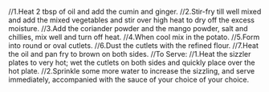 //1.Heat 2 tbsp of oil and add the cumin and ginger.
//2.Stir-fry till well mixed and add the mixed vegetables and stir over high heat to dry off the excess moisture.
//3.Add the coriander powder and the mango powder, salt and chillies, mix well and turn off heat.
//4.When cool mix in the potato.
//5.Form into round or oval cutlets.
//6.Dust the cutlets with the refined flour.
//7.Heat the oil and pan fry to brown on both sides.
//To Serve:
//1.Heat the sizzler plates to very hot; wet the cutlets on both sides and quickly place over the hot plate.
//2.Sprinkle some more water to increase the sizzling, and serve immediately, accompanied with the sauce of your choice of your choice.
